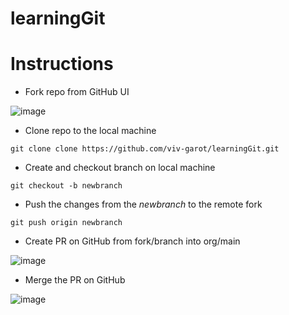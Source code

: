 # learningGit

Instructions
=======
- Fork repo from GitHub UI

![image](https://user-images.githubusercontent.com/85481359/123950142-aa00ae00-d9a3-11eb-85e1-1b1a2226b92b.png)


- Clone repo to the local machine 
```
git clone clone https://github.com/viv-garot/learningGit.git
```

- Create and checkout branch on local machine 
```
git checkout -b newbranch 
```

- Push the changes from the *newbranch* to the remote fork
```
git push origin newbranch
```

- Create PR on GitHub from fork/branch into org/main

![image](https://user-images.githubusercontent.com/85481359/123951062-a6b9f200-d9a4-11eb-887b-e503d83cc6db.png)


- Merge the PR on GitHub

![image](https://user-images.githubusercontent.com/85481359/123951829-7faff000-d9a5-11eb-81cc-e5fdd595a7ae.png)

